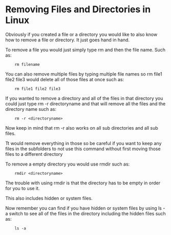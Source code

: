 # Removing Files and Directories in Linux

Obviously if you created a file or a directory you would like to also know how to remove a file or directory.
It just goes hand in hand.

To remove a file you would just simply type rm and then the file name. Such as:
```
    rm filename
```

You can also remove multiple files by typing multiple file names so 
rm file1 file2 file3 would delete all of those files at once such as:
```
    rm file1 file2 file3
```

If you wanted to remove a directory and all of the files in that directory you could just type 
rm -r directoryname and that will remove all the files and the directory name such as:
```
    rm -r <directoryname>
```
Now keep in mind that rm -r <directoryname> also works on all sub directories and all sub files.

Tt would remove everything in those so be careful if you want to keep any files in the subfolders to not use this command without first moving those files to a different directory

To remove a empty directory you would use rmdir such as:
```
    rmdir <directoryname>
```

The trouble with using rmdir is that the directory has to be empty in order for you to use it.

This also includes hidden or system files.

Now remember you can find if you have hidden or system files by using ls -a switch to see all of the files in the directory including the hidden files such as:
```
    ls -a
```

